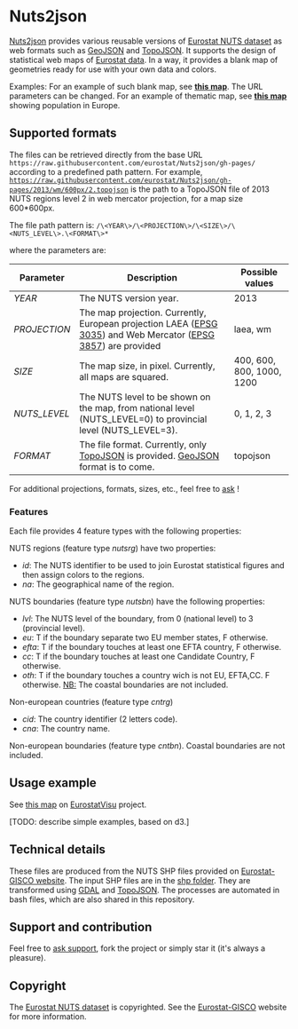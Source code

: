 # Nuts2json

<a href="https://github.com/eurostat/Nuts2json">Nuts2json</a> provides various reusable versions of <a href="http://ec.europa.eu/eurostat/web/nuts/overview" target="_blank">Eurostat NUTS dataset</a> as web formats such as <a href="http://geojson.org/" target="_blank">GeoJSON</a> and <a href="https://github.com/mbostock/topojson/wiki" target="_blank">TopoJSON</a>. It supports the design of statistical web maps of <a href="http://ec.europa.eu/eurostat/web/json-and-unicode-web-services/getting-started/rest-request" target="_blank">Eurostat data</a>. In a way, it provides a blank map of geometries ready for use with your own data and colors.

Examples: For an example of such blank map, see <a href="http://eurostat.github.io/Nuts2json/overview.html?proj=laea&lvl=3&s=1000&y=2013" target="_blank"><b>this map</b></a>. The URL parameters can be changed. For an example of thematic map, see <a href="http://eurostat.github.io/EurostatVisu/population_map.html"><b>this map</b></a> showing population in Europe.

## Supported formats

The files can be retrieved directly from the base URL `https://raw.githubusercontent.com/eurostat/Nuts2json/gh-pages/` according to a predefined path pattern. For example, <a href="https://raw.githubusercontent.com/eurostat/Nuts2json/gh-pages/2013/wm/600px/2.topojson" target="_blank">`https://raw.githubusercontent.com/eurostat/Nuts2json/gh-pages/2013/wm/600px/2.topojson`</a> is the path to a TopoJSON file of 2013 NUTS regions level 2 in web mercator projection, for a map size 600*600px.

The file path pattern is: `/\<YEAR\>/\<PROJECTION\>/\<SIZE\>/\<NUTS_LEVEL\>.\<FORMAT\>*`

where the parameters are:

| Parameter | Description | Possible values |
| ------------- | ------------- |-------------|
| <i>YEAR</i> | The NUTS version year. | 2013 |
| <i>PROJECTION</i> | The map projection. Currently, European projection LAEA (<a href="http://spatialreference.org/ref/epsg/etrs89-etrs-laea/" target="_blank">EPSG 3035</a>) and Web Mercator (<a href="http://spatialreference.org/ref/sr-org/7483/" target="_blank">EPSG 3857</a>) are provided | laea, wm |
| <i>SIZE</i> | The map size, in pixel. Currently, all maps are squared. | 400, 600, 800, 1000, 1200 |
| <i>NUTS_LEVEL</i> | The NUTS level to be shown on the map, from national level (NUTS_LEVEL=0) to provincial level (NUTS_LEVEL=3). | 0, 1, 2, 3 |
| <i>FORMAT</i> | The file format. Currently, only <a href="https://github.com/mbostock/topojson/wiki" target="_blank">TopoJSON</a> is provided. <a href="http://geojson.org/" target="_blank">GeoJSON</a> format is to come. | topojson |

For additional projections, formats, sizes, etc., feel free to [ask](https://github.com/eurostat/Nuts2json/issues/new) !

### Features

Each file provides 4 feature types with the following properties:

NUTS regions (feature type <i>nutsrg</i>) have two properties:
  - <i>id</i>: The NUTS identifier to be used to join Eurostat statistical figures and then assign colors to the regions.
  - <i>na</i>: The geographical name of the region.

NUTS boundaries (feature type <i>nutsbn</i>) have the following properties:
  - <i>lvl</i>: The NUTS level of the boundary, from 0 (national level) to 3 (provincial level).
  - <i>eu</i>: T if the boundary separate two EU member states, F otherwise.
  - <i>efta</i>: T if the boundary touches at least one EFTA country, F otherwise.
  - <i>cc</i>: T if the boundary touches at least one Candidate Country, F otherwise.
  - <i>oth</i>: T if the boundary touches a country wich is not EU, EFTA,CC. F otherwise.
<u>NB:</u> The coastal boundaries are not included.

Non-european countries (feature type <i>cntrg</i>)
  - <i>cid</i>: The country identifier (2 letters code).
  - <i>cna</i>: The country name.

Non-european boundaries (feature type <i>cntbn</i>). Coastal boundaries are not included.

## Usage example

See <a href="http://eurostat.github.io/EurostatVisu/population_map.html">this map</a> on <a href="https://github.com/eurostat/EurostatVisu/blob/gh-pages/README.md">EurostatVisu</a> project.

[TODO: describe simple examples, based on d3.]

## Technical details

These files are produced from the NUTS SHP files provided on <a href="http://ec.europa.eu/eurostat/web/gisco/geodata/reference-data/administrative-units-statistical-units/nuts" target="_blank">Eurostat-GISCO website</a>. The input SHP files are in the <a href="/shp" target="_blank">shp folder</a>. They are transformed using <a href="http://www.gdal.org/" target="_blank">GDAL</a> and <a href="https://github.com/mbostock/topojson/wiki" target="_blank">TopoJSON</a>. The processes are automated in bash files, which are also shared in this repository.

## Support and contribution

Feel free to [ask support](https://github.com/eurostat/Nuts2json/issues/new), fork the project or simply star it (it's always a pleasure).

## Copyright

The <a href="http://ec.europa.eu/eurostat/web/nuts/overview" target="_blank">Eurostat NUTS dataset</a> is copyrighted. See the <a href="http://ec.europa.eu/eurostat/web/gisco/geodata/reference-data/administrative-units-statistical-units/nuts" target="_blank">Eurostat-GISCO</a> website for more information.

